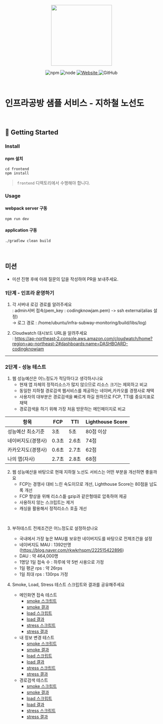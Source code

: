 <p align="center">
    <img width="200px;" src="https://raw.githubusercontent.com/woowacourse/atdd-subway-admin-frontend/master/images/main_logo.png"/>
</p>
<p align="center">
  <img alt="npm" src="https://img.shields.io/badge/npm-%3E%3D%205.5.0-blue">
  <img alt="node" src="https://img.shields.io/badge/node-%3E%3D%209.3.0-blue">
  <a href="https://edu.nextstep.camp/c/R89PYi5H" alt="nextstep atdd">
    <img alt="Website" src="https://img.shields.io/website?url=https%3A%2F%2Fedu.nextstep.camp%2Fc%2FR89PYi5H">
  </a>
  <img alt="GitHub" src="https://img.shields.io/github/license/next-step/atdd-subway-service">
</p>

<br>

# 인프라공방 샘플 서비스 - 지하철 노선도

<br>

## 🚀 Getting Started

### Install
#### npm 설치
```
cd frontend
npm install
```
> `frontend` 디렉토리에서 수행해야 합니다.

### Usage
#### webpack server 구동
```
npm run dev
```
#### application 구동
```
./gradlew clean build
```
<br>

## 미션

* 미션 진행 후에 아래 질문의 답을 작성하여 PR을 보내주세요.

### 1단계 - 인프라 운영하기
1. 각 서버내 로깅 경로를 알려주세요<br>
: admin서버 접속(pem_key : codingknowjam.pem) -> ssh external(alias 설정) <br>
-> 로그 경로 : /home/ubuntu/infra-subway-monitoring/build/libs/log)

2. Cloudwatch 대시보드 URL을 알려주세요<br>
: https://ap-northeast-2.console.aws.amazon.com/cloudwatch/home?region=ap-northeast-2#dashboards:name=DASHBOARD-codingknowjam

---

### 2단계 - 성능 테스트



1. 웹 성능예산은 어느정도가 적당하다고 생각하시나요<br> 
   * 현재 앱 자체의 정적리소스가 많지 않으므로 리소스 크기는 제외하고 비교
   * 동일한 지하철 경로검색 웹서비스를 제공하는 네이버,카카오를 경쟁사로 채택
   * 사용자의 대부분은 경로검색을 빠르게 하길 원하므로 FCP, TTI를 중요지표로 채택
   * 경로검색을 하기 위해 가장 처음 방문하는 메인페이지로 비교
   
항목    | FCP | TTI | Lighthouse Score
|------|-----|-----|----------| 
성능예산 최소기준 | 3초 | 5초  | 80점 이상
네이버지도(경쟁사) | 0.3초 | 2.6초 | 74점
카카오지도(경쟁사) | 0.6초 | 2.7초 | 62점
나의 앱(자사) | 2.7초 | 2.8초 | 68점

2. 웹 성능예산을 바탕으로 현재 지하철 노선도 서비스는 어떤 부분을 개선하면 좋을까요
   * FCP는 경쟁사 대비 느린 속도이므로 개선, Lighthouse Score는 80점을 넘도록 개선
   * FCP 향상을 위해 리소스틑 gzip과 같은형태로 압축하여 제공 
   * 사용하지 않는 스크립트는 제거
   * 캐싱을 활용해서 정적리소스 호출 개선 

<br>

3. 부하테스트 전제조건은 어느정도로 설정하셨나요
   * 국내에서 가장 높은 MAU를 보유한 네이버지도를 바탕으로 전제조건을 설정
   * 네이버지도 MAU : 1392만명 (https://blog.naver.com/rkwkrhspm/222515422896)
   * DAU : 약 464,000명 
   * 1명당 1일 접속 수 : 하루에 약 5번 사용으로 가정
   * 1일 평균 rps : 약 26rps
   * 1일 최대 rps : 130rps 가정


4. Smoke, Load, Stress 테스트 스크립트와 결과를 공유해주세요
   * 메인화면 접속 테스트
     * [smoke 스크립트](https://github.com/codingknowjam/infra-subway-monitoring/tree/step2/k6/main/smoke.js)
     * [smoke 결과](https://github.com/codingknowjam/infra-subway-monitoring/tree/step2/k6/main/smoke.md)
     * [load 스크립트](https://github.com/codingknowjam/infra-subway-monitoring/tree/step2/k6/main/load.js)
     * [load 결과](https://github.com/codingknowjam/infra-subway-monitoring/tree/step2/k6/main/load.md)
     * [stress 스크립트](https://github.com/codingknowjam/infra-subway-monitoring/tree/step2/k6/main/stress.js)
     * [stress 결과](https://github.com/codingknowjam/infra-subway-monitoring/tree/step2/k6/main/stress.md)
   * 내 정보 변경 테스트
      * [smoke 스크립트](https://github.com/codingknowjam/infra-subway-monitoring/tree/step2/k6/member/smoke.js)
      * [smoke 결과](https://github.com/codingknowjam/infra-subway-monitoring/tree/step2/k6/member/smoke.md)
      * [load 스크립트](https://github.com/codingknowjam/infra-subway-monitoring/tree/step2/k6/member/load.js)
      * [load 결과](https://github.com/codingknowjam/infra-subway-monitoring/tree/step2/k6/member/load.md)
      * [stress 스크립트](https://github.com/codingknowjam/infra-subway-monitoring/tree/step2/k6/member/stress.js)
      * [stress 결과](https://github.com/codingknowjam/infra-subway-monitoring/tree/step2/k6/member/stress.md)
   * 경로검색 테스트
      * [smoke 스크립트](https://github.com/codingknowjam/infra-subway-monitoring/tree/step2/k6/path/smoke.js)
      * [smoke 결과](https://github.com/codingknowjam/infra-subway-monitoring/tree/step2/k6/path/smoke.md)
      * [load 스크립트](https://github.com/codingknowjam/infra-subway-monitoring/tree/step2/k6/path/load.js)
      * [load 결과](https://github.com/codingknowjam/infra-subway-monitoring/tree/step2/k6/path/load.md)
      * [stress 스크립트](https://github.com/codingknowjam/infra-subway-monitoring/tree/step2/k6/path/stress.js)
      * [stress 결과](https://github.com/codingknowjam/infra-subway-monitoring/tree/step2/k6/path/stress.md)
